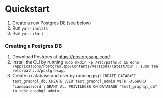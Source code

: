 # Quickstart
1. Create a new Postgres DB (see below)
2. Run `yarn install`
3. Run `yarn start`


### Creating a Postgres DB
1. Download Postgres at https://postgresapp.com/
2. Install the CLI by running
	`sudo mkdir -p /etc/paths.d && echo /Applications/Postgres.app/Contents/Versions/latest/bin | sudo tee /etc/paths.d/postgresapp`
2. Create a database and user by running
	`psql`
	`CREATE DATABASE test_graphql_db;`
	`CREATE USER test_graphql_admin WITH PASSWORD 'iamapassword';`
	`GRANT ALL PRIVILEGES ON DATABASE "test_graphql_db" to test_graphql_admin;`
